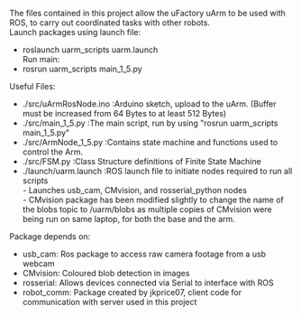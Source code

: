The files contained in this project allow the uFactory uArm to be used with ROS, to carry out coordinated tasks with other robots.  
Launch packages using launch file:  
  - roslaunch uarm_scripts uarm.launch  
Run main:  
  - rosrun uarm_scripts main_1_5.py  
  
Useful Files:
  - ./src/uArmRosNode.ino  :Arduino sketch, upload to the uArm. (Buffer must be increased from 64 Bytes to at least 512 Bytes)
  - ./src/main_1_5.py      :The main script, run by using "rosrun uarm_scripts main_1_5.py"
  - ./src/ArmNode_1_5.py   :Contains state machine and functions used to control the Arm.
  - ./src/FSM.py           :Class Structure definitions of Finite State Machine
  - ./launch/uarm.launch   :ROS launch file to initiate nodes required to run all scripts  
                           - Launches usb_cam, CMvision, and rosserial_python nodes  
                           - CMvision package has been modified slightly to change the name of the blobs topic to /uarm/blobs
                             as multiple copies of CMvision were being run on same laptop, for both the base and the arm.  


Package depends on:
  - usb_cam: Ros package to access raw camera footage from a usb webcam
  - CMvision: Coloured blob detection in images
  - rosserial: Allows devices connected via Serial to interface with ROS
  - robot_comm: Package created by jkprice07, client code for communication with server used in this project

